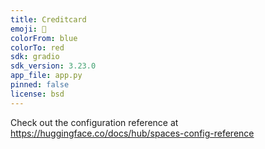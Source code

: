 ```yaml
---
title: Creditcard
emoji: 👀
colorFrom: blue
colorTo: red
sdk: gradio
sdk_version: 3.23.0
app_file: app.py
pinned: false
license: bsd
---
```


Check out the configuration reference at https://huggingface.co/docs/hub/spaces-config-reference
